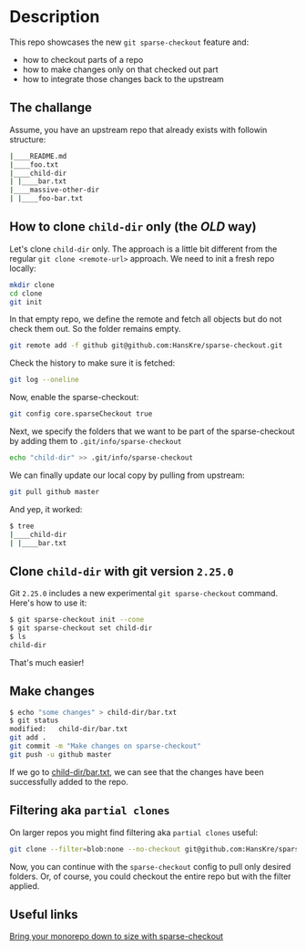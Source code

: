 # Description

This repo showcases the new ```git sparse-checkout``` feature and:

- how to checkout parts of a repo
- how to make changes only on that checked out part
- how to integrate those changes back to the upstream

## The challange

Assume, you have an upstream repo that already exists with followin structure:

```bash
|____README.md
|____foo.txt
|____child-dir
| |____bar.txt
|____massive-other-dir
| |____foo-bar.txt
```

## How to clone ```child-dir``` only (the _OLD_ way)

Let's clone ```child-dir``` only.
The approach is a little bit different from the regular ```git clone <remote-url>``` approach. We need to init a fresh repo locally:

```bash
mkdir clone
cd clone
git init
```

In that empty repo, we define the remote and fetch all objects but do not check them out. So the folder remains empty.

```bash
git remote add -f github git@github.com:HansKre/sparse-checkout.git
```

Check the history to make sure it is fetched:

```bash
git log --oneline
```

Now, enable the sparse-checkout:

```bash
git config core.sparseCheckout true
```

Next, we specify the folders that we want to be part of the sparse-checkout by adding them to ```.git/info/sparse-checkout```

```bash
echo "child-dir" >> .git/info/sparse-checkout
```

We can finally update our local copy by pulling from upstream:

```bash
git pull github master
```

And yep, it worked:

```bash
$ tree
|____child-dir
| |____bar.txt
```

## Clone ```child-dir``` with git version ```2.25.0```

Git ```2.25.0``` includes a new experimental ```git sparse-checkout``` command. Here's how to use it:

```bash
$ git sparse-checkout init --cone
$ git sparse-checkout set child-dir
$ ls
child-dir
```

That's much easier!

## Make changes

```bash
$ echo "some changes" > child-dir/bar.txt
$ git status
modified:   child-dir/bar.txt
git add .
git commit -m "Make changes on sparse-checkout"
git push -u github master
```

If we go to [child-dir/bar.txt](https://github.com/HansKre/sparse-checkout/blob/master/child-dir/bar.txt), we can see that the changes have been successfully added to the repo.

## Filtering aka ```partial clones```

On larger repos you might find filtering aka ```partial clones``` useful:

```bash
git clone --filter=blob:none --no-checkout git@github.com:HansKre/sparse-checkout.git
```

Now, you can continue with the ```sparse-checkout``` config to pull only desired folders. Or, of course, you could checkout the entire repo but with the filter applied.

## Useful links

[Bring your monorepo down to size with sparse-checkout](https://github.blog/2020-01-17-bring-your-monorepo-down-to-size-with-sparse-checkout/)
